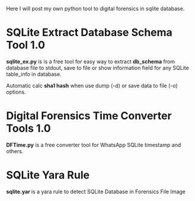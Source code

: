 Here I will post my own python tool to digital forensics in sqlite database.


# SQLite Extract Database Schema Tool 1.0

  <b>sqlite_ex.py</b> is is a free tool for
  easy way to extract <b>db_schema</b> from database file to stdout, save to file or show information field for any SQLite table_info
  in database.
  
  Automatic calc <b>sha1 hash</b> when use dump (-d) or save data to file (-o) options.

# Digital Forensics Time Converter Tools 1.0

  <b>DFTime.py</b> is a free converter tool for WhatsApp SQLite timestamp and others.

# SQLite Yara Rule

  <b> sqlite.yar </b> is a yara rule to detect SQLite Database in Forensics File Image

